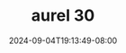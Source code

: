 --- 
title: "aurel 30"
description: "nonton  video bokep aurel 30 durasi panjang full vidio baru"
date: 2024-09-04T19:13:49-08:00
file_code: "t9sqihjp7ea8"
draft: false
cover: "lwllo06efjo93da9.jpg"
tags: ["aurel", "bokep-indo", "bokep-viral", "bokep-ig"]
length: 18
fld_id: "1390211"
foldername: "Aurelnewalbum"
categories: ["Aurelnewalbum"]
views: 7
---